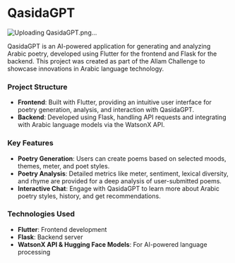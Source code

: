 # QasidaGPT

![Uploading QasidaGPT.png…]()

QasidaGPT is an AI-powered application for generating and analyzing Arabic poetry, developed using Flutter for the frontend and Flask for the backend. This project was created as part of the Allam Challenge to showcase innovations in Arabic language technology.

### Project Structure
- **Frontend**: Built with Flutter, providing an intuitive user interface for poetry generation, analysis, and interaction with QasidaGPT.
- **Backend**: Developed using Flask, handling API requests and integrating with Arabic language models via the WatsonX API.

### Key Features
- **Poetry Generation**: Users can create poems based on selected moods, themes, meter, and poet styles.
- **Poetry Analysis**: Detailed metrics like meter, sentiment, lexical diversity, and rhyme are provided for a deep analysis of user-submitted poems.
- **Interactive Chat**: Engage with QasidaGPT to learn more about Arabic poetry styles, history, and get recommendations.

### Technologies Used
- **Flutter**: Frontend development
- **Flask**: Backend server
- **WatsonX API & Hugging Face Models**: For AI-powered language processing
